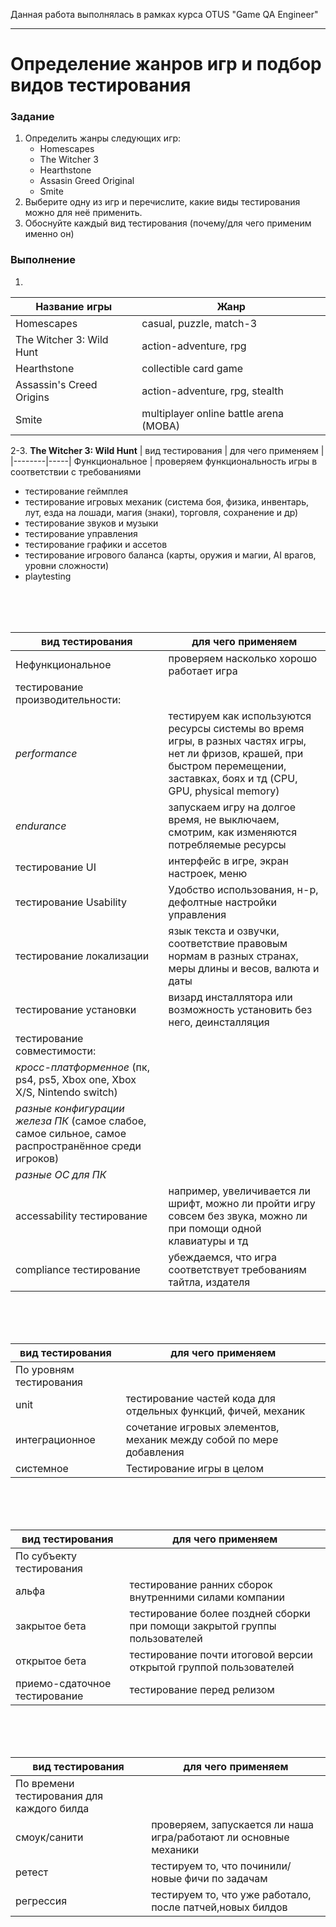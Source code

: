Данная работа выполнялась в рамках курса OTUS "Game QA Engineer"
***
# Определение жанров игр и подбор видов тестирования
### Задание
1. Определить жанры следующих игр: 
   * Homescapes
   * The Witcher 3
   * Hearthstone
   * Assasin Greed Original
   * Smite
2. Выберите одну из игр и перечислите, какие виды тестирования можно для неё применить.
3. Обоснуйте каждый вид тестирования (почему/для чего применим именно он)

### Выполнение
1.
| Название игры | Жанр |
|--------|-----|
| Homescapes | casual, puzzle, match-3 |
| The Witcher 3: Wild Hunt | action-adventure, rpg |
| Hearthstone | collectible card game|
| Assassin's Creed Origins | action-adventure, rpg, stealth |
| Smite | multiplayer online battle arena (MOBA) |

2-3.
**The Witcher 3: Wild Hunt**
| вид тестирования |	для чего применяем |
|--------|-----|
Функциональное	| проверяем функциональность игры в соответствии с требованиями
- тестирование геймплея	
- тестирование игровых механик (система боя, физика, инвентарь, лут, езда на лошади, магия (знаки), торговля, сохранение и др)	
- тестирование звуков и музыки	
- тестирование управления	
- тестирование графики и ассетов	
- тестирование игрового баланса (карты, оружия и магии, AI врагов, уровни сложности)	
- playtesting	
</br>
</br>
</br>

| вид тестирования |	для чего применяем |
|--------|-----|
Нефункциональное	| проверяем насколько хорошо работает игра
тестирование производительности: |	
 *performance*	|тестируем как используются ресурсы системы во время игры, в разных частях игры, нет ли фризов, крашей, при быстром перемещении, заставках, боях и тд (CPU, GPU, physical memory)
 *endurance* |	запускаем игру на долгое время, не выключаем, смотрим, как изменяются потребляемые ресурсы
тестирование UI |	интерфейс в игре, экран настроек, меню
тестирование Usability |	Удобство использования, н-р, дефолтные настройки управления
тестирование локализации |	язык текста и озвучки, соответствие правовым нормам в разных странах, меры длины и весов, валюта и даты
тестирование установки |	визард инсталлятора или возможность установить без него, деинсталляция
тестирование совместимости: |	
*кросс-платформенное* (пк, ps4, ps5, Xbox one, Xbox X/S, Nintendo switch)	|
*разные конфигурации железа ПК* (самое слабое, самое сильное, самое распространённое среди игроков) 	|
*разные ОС для ПК*	|
accessability тестирование |	например, увеличивается ли шрифт, можно ли пройти игру совсем без звука, можно ли при помощи одной клавиатуры и тд
compliance тестирование |	убеждаемся, что игра соответствует требованиям тайтла, издателя
</br>
</br>
</br>

| вид тестирования |	для чего применяем |
|--------|-----|
|По уровням тестирования|
|unit	|тестирование частей кода для отдельных функций, фичей, механик|
|интеграционное	| сочетание игровых элементов, механик между собой по мере добавления |
| системное	| Тестирование игры в целом |
</br>
</br>
</br>

| вид тестирования |	для чего применяем |
|--------|-----|
|По субъекту тестирования	|
|альфа| 	тестирование ранних сборок внутренними силами компании |
|закрытое бета |	тестирование более поздней сборки при помощи закрытой группы пользователей|
|открытое бета |	тестирование почти итоговой версии открытой группой пользователей|
|приемо-сдаточное тестирование |	тестирование перед релизом |
</br>
</br>
</br>

| вид тестирования |	для чего применяем |
|--------|-----|
|По времени тестирования	для каждого билда|
|смоук/санити |	проверяем, запускается ли наша игра/работают ли основные механики |
| ретест	| тестируем то, что починили/новые фичи по задачам |
| регрессия | тестируем то, что уже работало, после патчей,новых билдов |	
